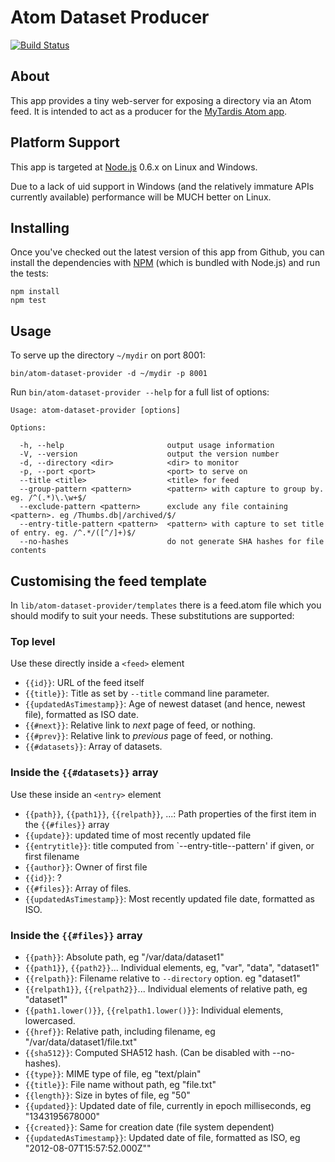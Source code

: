 Atom Dataset Producer
=====================

[![Build Status](https://secure.travis-ci.org/tjdett/atom-dataset-provider.png)](http://travis-ci.org/tjdett/atom-dataset-provider)

About
-----

This app provides a tiny web-server for exposing a directory via an Atom feed.
It is intended to act as a producer for the [MyTardis Atom app][atom-app].

Platform Support
----------------

This app is targeted at [Node.js][nodejs] 0.6.x on Linux and Windows.

Due to a lack of uid support in Windows (and the relatively immature APIs
currently available) performance will be MUCH better on Linux.


Installing
----------

Once you've checked out the latest version of this app from Github, you can 
install the dependencies with [NPM][npm] (which is bundled with Node.js) 
and run the tests:

    npm install
    npm test

Usage
-----

To serve up the directory `~/mydir` on port 8001:

    bin/atom-dataset-provider -d ~/mydir -p 8001

Run `bin/atom-dataset-provider --help` for a full list of options:

    Usage: atom-dataset-provider [options]

    Options:

      -h, --help                       output usage information
      -V, --version                    output the version number
      -d, --directory <dir>            <dir> to monitor
      -p, --port <port>                <port> to serve on
      --title <title>                  <title> for feed
      --group-pattern <pattern>        <pattern> with capture to group by. eg. /^(.*)\.\w+$/
      --exclude-pattern <pattern>      exclude any file containing <pattern>. eg /Thumbs.db|/archived/$/
      --entry-title-pattern <pattern>  <pattern> with capture to set title of entry. eg. /^.*/([^/]+)$/
      --no-hashes                      do not generate SHA hashes for file contents


Customising the feed template
-----------------------------

In `lib/atom-dataset-provider/templates` there is a feed.atom file which you should modify to suit your needs. These
substitutions are supported:

### Top level
Use these directly inside a `<feed>` element
* `{{id}}`: URL of the feed itself
* `{{title}}`: Title as set by `--title` command line parameter.
* `{{updatedAsTimestamp}}`: Age of newest dataset (and hence, newest file), formatted as ISO date.
* `{{#next}}`: Relative link to *next* page of feed, or nothing.
* `{{#prev}}`: Relative link to *previous* page of feed, or nothing.
* `{{#datasets}}`: Array of datasets.

### Inside the `{{#datasets}}` array
Use these inside an `<entry>` element

* `{{path}}`, `{{path1}}`, `{{relpath}}`, ...: Path properties of the first item in the `{{#files}}` array
* `{{update}}`: updated time of most recently updated file
* `{{entrytitle}}`: title computed from `--entry-title--pattern' if given, or first filename 
* `{{author}}`: Owner of first file
* `{{id}}`: ?
* `{{#files}}`: Array of files.
* `{{updatedAsTimestamp}}`: Most recently updated file date, formatted as ISO.

### Inside the `{{#files}}` array

* `{{path}}`: Absolute path, eg "/var/data/dataset1"
* `{{path1}}`, `{{path2}}`... Individual elements, eg, "var", "data", "dataset1"
* `{{relpath}}`: Filename relative to `--directory` option. eg "dataset1"
* `{{relpath1}}`, `{{relpath2}}`... Individual elements of relative path, eg "dataset1"
* `{{path1.lower()}}`, `{{relpath1.lower()}}`: Individual elements, lowercased. 
* `{{href}}`: Relative path, including filename, eg "/var/data/dataset1/file.txt"
* `{{sha512}}`: Computed SHA512 hash. (Can be disabled with --no-hashes).
* `{{type}}`: MIME type of file, eg "text/plain"
* `{{title}}`: File name without path, eg "file.txt"
* `{{length}}`: Size in bytes of file, eg "50"
* `{{updated}}`: Updated date of file, currently in epoch milliseconds, eg "1343195678000"
* `{{created}}`: Same for creation date (file system dependent)
* `{{updatedAsTimestamp}}`: Updated date of file, formatted as ISO, eg "2012-08-07T15:57:52.000Z""


[atom-app]: https://github.com/tjdett/mytardis-app-atom
[nodejs]: http://nodejs.org/
[npm]: http://npmjs.org/

